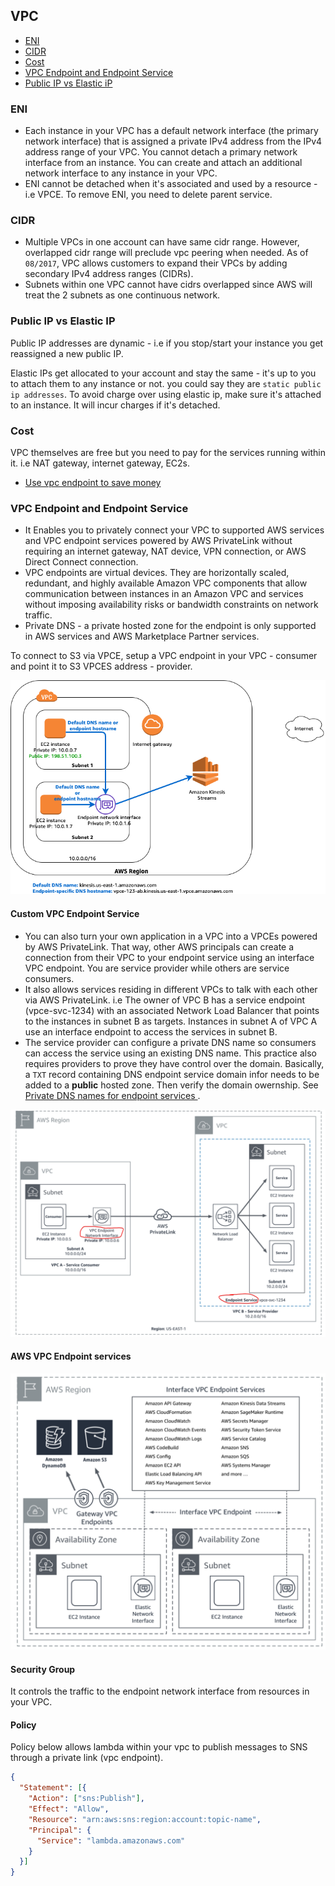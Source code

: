 ## VPC

- [ENI](#eni)
- [CIDR](#cidr)
- [Cost](#cost)
- [VPC Endpoint and Endpoint Service](#vpc-endpoint-and-endpoint-service)
- [Public IP vs Elastic iP](#public-ip-vs-elastic-ip)

### ENI

- Each instance in your VPC has a default network interface (the primary network interface) that is assigned a private IPv4 address from the IPv4 address range of your VPC. You cannot detach a primary network interface from an instance. You can create and attach an additional network interface to any instance in your VPC.
- ENI cannot be detached when it's associated and used by a resource - i.e VPCE. To remove ENI, you need to delete parent service.

### CIDR

- Multiple VPCs in one account can have same cidr range. However, overlapped cidr range will preclude vpc peering when needed. As of `08/2017`, VPC allows customers to expand their VPCs by adding secondary IPv4 address ranges (CIDRs).
- Subnets within one VPC cannot have cidrs overlapped since AWS will treat the 2 subnets as one continuous network.

### Public IP vs Elastic IP
Public IP addresses are dynamic - i.e if you stop/start your instance you get reassigned a new public IP.

Elastic IPs get allocated to your account and stay the same - it's up to you to attach them to any instance or not. you could say they are `static public ip addresses`. To avoid charge over using elastic ip, make sure it's attached to an instance. It will incur charges if it's detached.

### Cost
VPC themselves are free but you need to pay for the services running within it. i.e NAT gateway, internet gateway, EC2s.

- [Use vpc endpoint to save money](https://medium.com/nubego/how-to-save-money-with-aws-vpc-endpoints-9bac8ae1319c)

### VPC Endpoint and Endpoint Service

- It Enables you to privately connect your VPC to supported AWS services and VPC endpoint services powered by AWS PrivateLink without requiring an internet gateway, NAT device, VPN connection, or AWS Direct Connect connection.
- VPC endpoints are virtual devices. They are horizontally scaled, redundant, and highly available Amazon VPC components that allow communication between instances in an Amazon VPC and services without imposing availability risks or bandwidth constraints on network traffic.
- Private DNS - a private hosted zone for the endpoint is only supported in AWS services and AWS Marketplace Partner services.

To connect to S3 via VPCE, setup a VPC endpoint in your VPC - consumer and point it to S3 VPCES address - provider.

![vpce](./vpce.png)

#### Custom VPC Endpoint Service

- You can also turn your own application in a VPC into a VPCEs powered by AWS PrivateLink. That way, other AWS principals can create a connection from their VPC to your endpoint service using an interface VPC endpoint. You are service provider while others are service consumers.
- It also allows services residing in different VPCs to talk with each other via AWS PrivateLink. i.e The owner of VPC B has a service endpoint (vpce-svc-1234) with an associated Network Load Balancer that points to the instances in subnet B as targets. Instances in subnet A of VPC A use an interface endpoint to access the services in subnet B.
- The service provider can configure a private DNS name so consumers can access the service using an existing DNS name. This practice also requires providers to prove they have control over the domain. Basically, a `TXT` record containing DNS endpoint service domain infor needs to be added to a **public** hosted zone. Then verify the domain owernship. See [Private DNS names for endpoint services
](https://docs.aws.amazon.com/vpc/latest/userguide/verify-domains.html).

![vpce-service](vpce-service.png)

#### AWS VPC Endpoint services

![aws-vpce-services](aws-vpce-services.png)

#### Security Group

It controls the traffic to the endpoint network interface from resources in your VPC.

#### Policy

Policy below allows lambda within your vpc to publish messages to SNS through a private link (vpc endpoint).

```json
{
  "Statement": [{
    "Action": ["sns:Publish"],
    "Effect": "Allow",
    "Resource": "arn:aws:sns:region:account:topic-name",
    "Principal": {
      "Service": "lambda.amazonaws.com"
    }
  }]
}
```
